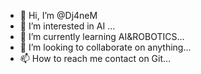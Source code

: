 - 👋 Hi, I’m @Dj4neM
- 👀 I’m interested in AI ...
- 🌱 I’m currently learning AI&ROBOTICS...
- 💞️ I’m looking to collaborate on anything...
- 📫 How to reach me  contact on Git...

<!---
Dj4neM/Dj4neM is a ✨ special ✨ repository because its `README.md` (this file) appears on your GitHub profile.
You can click the Preview link to take a look at your changes.
--->
